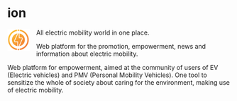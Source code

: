 # ion

<div>
  <div>
    <img src="../docs/ion-logo.png" alt="ion logo" style="float:left; width:50px; height:50px; margin-right:15px"/>
  </div>
  <div style="display: inline">
    <p>All electric mobility world in one place.</p>
    <p>Web platform for the promotion, empowerment, news and information about electric mobility.</p>
    <p>Web platform for empowerment, aimed at the community of users of EV (Electric vehicles) and PMV (Personal Mobility Vehicles). One tool to sensitize the whole of society about caring for the environment, making use of electric mobility.</p>
  </div>
</div>
